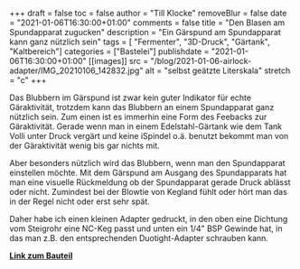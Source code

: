 +++
draft = false
toc = false
author = "Till Klocke"
removeBlur = false
date = "2021-01-06T16:30:00+01:00"
comments = false
title = "Den Blasen am Spundapparat zugucken"
description = "Ein Gärspund am Spundapparat kann ganz nützlich sein"
tags = [ "Fermenter", "3D-Druck", "Gärtank", "Kaltbereich"]
categories = ["Bastelei"]
publishdate = "2021-01-06T16:30:00+01:00"
[[images]]
  src = "/blog/2021-01-06-airlock-adapter/IMG_20210106_142832.jpg"
  alt = "selbst geätzte Literskala"
  stretch = "c"
+++

Das Blubbern im Gärspund ist zwar kein guter Indikator für echte Gäraktivität, trotzdem kann das Blubbern
an einem Spundapparat ganz nützlich sein. Zum einen ist es immerhin eine Form des Feebacks zur Gäraktivität.
Gerade wenn man in einem Edelstahl-Gärtank wie dem Tank Volli unter Druck vergärt und keine iSpindel o.ä.
benutzt bekommt man von der Gäraktivität wenig bis gar nichts mit.

Aber besonders nützlich wird das Blubbern, wenn man den Spundapparat einstellen möchte. Mit dem Gärspund am Ausgang
des Spundapparats hat man eine visuelle Rückmeldung ob der Spundapparat gerade Druck ablässt oder nicht.
Zumindest bei der Blowtie von Kegland fühlt oder hört man das in der Regel nicht oder erst sehr spät.

Daher habe ich einen kleinen Adapter gedruckt, in den oben eine Dichtung vom Steigrohr eine NC-Keg passt und unten
ein 1/4" BSP Gewinde hat, in das man z.B. den entsprechenden Duotight-Adapter schrauben kann.

**[Link zum Bauteil](https://www.prusaprinters.org/prints/51139-adapter-14-bsp-to-fermentation-airlock)**

